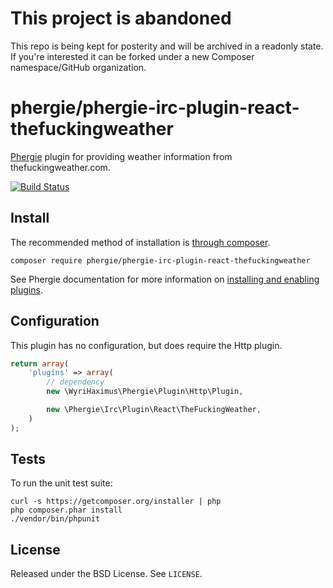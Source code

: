 # This project is abandoned

This repo is being kept for posterity and will be archived in a readonly state. 
If you're interested it can be forked under a new Composer namespace/GitHub organization.

# phergie/phergie-irc-plugin-react-thefuckingweather

[Phergie](http://github.com/phergie/phergie-irc-bot-react/) plugin for providing weather information from thefuckingweather.com.

[![Build Status](https://secure.travis-ci.org/phergie/phergie-irc-plugin-react-thefuckingweather.png?branch=master)](http://travis-ci.org/phergie/phergie-irc-plugin-react-thefuckingweather)

## Install

The recommended method of installation is [through composer](http://getcomposer.org).

```
composer require phergie/phergie-irc-plugin-react-thefuckingweather
```

See Phergie documentation for more information on
[installing and enabling plugins](https://github.com/phergie/phergie-irc-bot-react/wiki/Usage#plugins).

## Configuration

This plugin has no configuration, but does require the Http plugin.

```php
return array(
    'plugins' => array(
        // dependency
        new \WyriHaximus\Phergie\Plugin\Http\Plugin,

        new \Phergie\Irc\Plugin\React\TheFuckingWeather,
    )
);
```

## Tests

To run the unit test suite:

```
curl -s https://getcomposer.org/installer | php
php composer.phar install
./vendor/bin/phpunit
```

## License

Released under the BSD License. See `LICENSE`.

